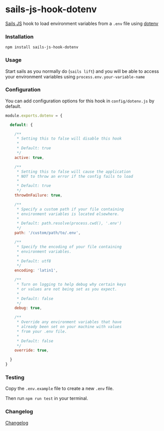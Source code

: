 # sails-js-hook-dotenv

[Sails JS](http://sailsjs.org) hook to load environment variables from a `.env` file
using [dotenv](https://github.com/motdotla/dotenv)

### Installation

`npm install sails-js-hook-dotenv`

### Usage

Start sails as you normally do (`sails lift`) and you will be able to access your environment variables
using `process.env.your-variable-name`

### Configuration

You can add configuration options for this hook in `config/dotenv.js` by default.

```js
module.exports.dotenv = {

  default: {

    /**
     * Setting this to false will disable this hook
     *
     * Default: true
     */
    active: true,

    /**
     * Setting this to false will cause the application
     * NOT to throw an error if the config fails to load
     *
     * Default: true
     */
    throwOnFailure: true,

    /**
     * Specify a custom path if your file containing
     * environment variables is located elsewhere.
     *
     * Default: path.resolve(process.cwd(), '.env')
     */
    path: '/custom/path/to/.env',

    /**
     * Specify the encoding of your file containing
     * environment variables.
     *
     * Default: utf8
     */
    encoding: 'latin1',

    /**
     * Turn on logging to help debug why certain keys
     * or values are not being set as you expect.
     *
     * Default: false
     */
    debug: true,

    /**
     * Override any environment variables that have
     * already been set on your machine with values
     * from your .env file.
     *
     * Default: false
     */
    override: true,

  }
}
```

### Testing

Copy the `.env.example` file to create a new `.env` file.

Then run `npm run test` in your terminal.

### Changelog

[Changelog](CHANGELOG.md)
